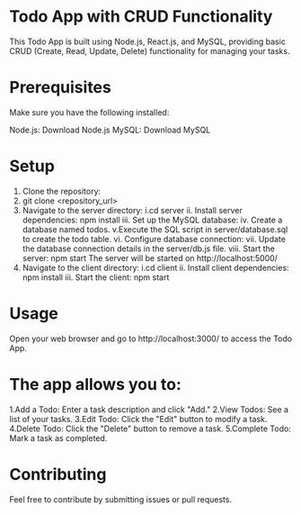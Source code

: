 # Todo App with CRUD Functionality
This Todo App is built using Node.js, React.js, and MySQL, providing basic CRUD (Create, Read, Update, Delete) functionality for managing your tasks.

# Prerequisites
Make sure you have the following installed:

Node.js: Download Node.js
MySQL: Download MySQL

# Setup
1. Clone the repository:
2. git clone <repository_url>
3. Navigate to the server directory:
i.cd server
ii. Install server dependencies:
npm install
iii. Set up the MySQL database:
iv. Create a database named todos.
v.Execute the SQL script in server/database.sql to create the todo table.
vi. Configure database connection:
vii. Update the database connection details in the server/db.js file.
viii. Start the server:
npm start
The server will be started on http://localhost:5000/
4. Navigate to the client directory:
i.cd client
ii. Install client dependencies:
npm install
iii. Start the client:
npm start
# Usage
Open your web browser and go to http://localhost:3000/ to access the Todo App.

# The app allows you to:

1.Add a Todo: Enter a task description and click "Add."
2.View Todos: See a list of your tasks.
3.Edit Todo: Click the "Edit" button to modify a task.
4.Delete Todo: Click the "Delete" button to remove a task.
5.Complete Todo: Mark a task as completed.

# Contributing
Feel free to contribute by submitting issues or pull requests.
